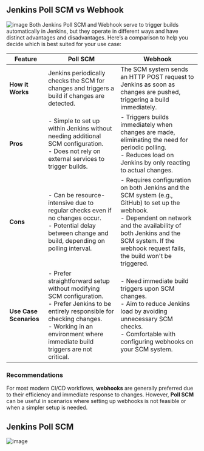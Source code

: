 ## Jenkins Poll SCM vs Webhook

![image](https://github.com/salma18899/Jenkins/assets/126831581/cefd748b-5c6a-4758-b856-597c3555bab6)
Both Jenkins Poll SCM and Webhook serve to trigger builds automatically in Jenkins, but they operate in different ways and have distinct advantages and disadvantages. Here’s a comparison to help you decide which is best suited for your use case:

| Feature       | Poll SCM                                   | Webhook                                     |
|---------------|--------------------------------------------|---------------------------------------------|
| **How it Works** | Jenkins periodically checks the SCM for changes and triggers a build if changes are detected. | The SCM system sends an HTTP POST request to Jenkins as soon as changes are pushed, triggering a build immediately. |
| **Pros**      | - Simple to set up within Jenkins without needing additional SCM configuration. <br> - Does not rely on external services to trigger builds. | - Triggers builds immediately when changes are made, eliminating the need for periodic polling. <br> - Reduces load on Jenkins by only reacting to actual changes. |
| **Cons**      | - Can be resource-intensive due to regular checks even if no changes occur. <br> - Potential delay between change and build, depending on polling interval. | - Requires configuration on both Jenkins and the SCM system (e.g., GitHub) to set up the webhook. <br> - Dependent on network and the availability of both Jenkins and the SCM system. If the webhook request fails, the build won't be triggered. |
| **Use Case Scenarios** | - Prefer straightforward setup without modifying SCM configuration. <br> - Prefer Jenkins to be entirely responsible for checking changes. <br> - Working in an environment where immediate build triggers are not critical. | - Need immediate build triggers upon SCM changes. <br> - Aim to reduce Jenkins load by avoiding unnecessary SCM checks. <br> - Comfortable with configuring webhooks on your SCM system. |

### Recommendations

For most modern CI/CD workflows, **webhooks** are generally preferred due to their efficiency and immediate response to changes. However, **Poll SCM** can be useful in scenarios where setting up webhooks is not feasible or when a simpler setup is needed.

## Jenkins Poll SCM 
![image](https://github.com/salma18899/Jenkins/assets/126831581/53feea01-ce1a-4e67-81de-485db64a553f)

